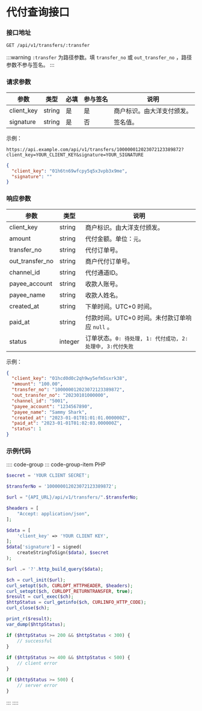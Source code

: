 # 代付查询接口

### 接口地址

`GET /api/v1/transfers/:transfer`

:::warning
`:transfer` 为路径参数。填 `transfer_no` 或 `out_transfer_no`  ，路径参数不参与签名。
:::

### 请求参数

| 参数         | 类型     | 必填 | 参与签名 | 说明            |                  
|------------|--------|----|------|---------------|
| client_key | string | 是  | 是    | 商户标识。由大洋支付颁发。 |
| signature  | string | 是  | 否    | 签名值。          |

示例：

`https://api.example.com/api/v1/transfers/100000012023072123389872?client_key=YOUR_CLIENT_KEY&signature=YOUR_SIGNATURE`

```json
{
  "client_key": "01h6tn69wfcpy5q5x3vpb3x9me",
  "signature": ""
}
```

### 响应参数
| 参数              | 类型      | 说明                                     | 
|-----------------|---------|----------------------------------------|
| client_key      | string  | 商户标识。由大洋支付颁发。                          |
| amount          | string  | 代付金额。单位：`元`。                           |
| transfer_no     | string  | 代付订单号。                                 |
| out_transfer_no | string  | 商户代付订单号。                               |
| channel_id      | string  | 代付通道ID。                                |
| payee_account   | string  | 收款人账号。                                 |
| payee_name      | string  | 收款人姓名。                                 |
| created_at      | string  | 下单时间。UTC+0 时间。                         |
| paid_at         | string  | 付款时间。UTC+0 时间。未付款订单响应 `null` 。         |
| status          | integer | 订单状态。`0: 待处理, 1: 代付成功, 2: 处理中, 3:代付失败` |

示例：

```json
{
  "client_key": "01hcd0d0c2qh9wy5efm5sxrk38",
  "amount": "100.00",
  "transfer_no": "100000012023072123389872",
  "out_transfer_no": "20230101000000",
  "channel_id": "5001",
  "payee_account": "1234567890",
  "payee_name": "Sammy Shark",
  "created_at": "2023-01-01T01:01:01.000000Z",
  "paid_at": "2023-01-01T01:02:03.000000Z",
  "status": 1
}
```

### 示例代码

:::: code-group
::: code-group-item PHP
```php
$secret = 'YOUR CLIENT SECRET';

$transferNo = '100000012023072123389872';

$url = "{API_URL}/api/v1/transfers/".$transferNo;

$headers = [
    "Accept: application/json",
];

$data = [
    'client_key' => 'YOUR CLIENT KEY',
];
$data['signature'] = signed(
    createStringToSign($data), $secret
);

$url .= '?'.http_build_query($data);

$ch = curl_init($url);
curl_setopt($ch, CURLOPT_HTTPHEADER, $headers);
curl_setopt($ch, CURLOPT_RETURNTRANSFER, true);
$result = curl_exec($ch);
$httpStatus = curl_getinfo($ch, CURLINFO_HTTP_CODE);
curl_close($ch);

print_r($result);
var_dump($httpStatus);

if ($httpStatus >= 200 && $httpStatus < 300) {
    // successful
}
    
if ($httpStatus >= 400 && $httpStatus < 500) {
    // client error
} 

if ($httpStatus >= 500) {
    // server error
}
```
:::
::::